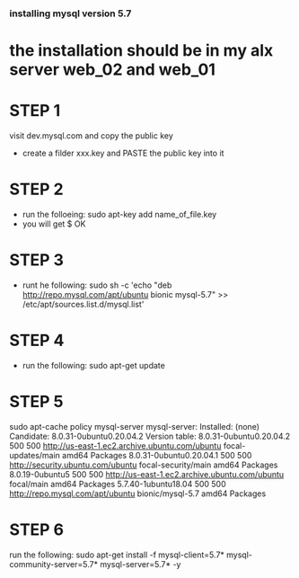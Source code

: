 ### installing mysql version 5.7

# the installation should be in my alx server web_02 and web_01

# STEP 1
visit  dev.mysql.com and copy the public key
- create a filder xxx.key and PASTE the public key into it

# STEP 2
- run the folloeing: sudo apt-key add name_of_file.key
 -  you will get 
	$ OK

# STEP 3
- runt he following: sudo sh -c 'echo "deb http://repo.mysql.com/apt/ubuntu bionic mysql-5.7" >> /etc/apt/sources.list.d/mysql.list'

# STEP 4
- run the following: sudo apt-get update

# STEP 5
sudo apt-cache policy mysql-server
mysql-server:
  Installed: (none)
  Candidate: 8.0.31-0ubuntu0.20.04.2
  Version table:
     8.0.31-0ubuntu0.20.04.2 500
        500 http://us-east-1.ec2.archive.ubuntu.com/ubuntu focal-updates/main amd64 Packages
     8.0.31-0ubuntu0.20.04.1 500
        500 http://security.ubuntu.com/ubuntu focal-security/main amd64 Packages
     8.0.19-0ubuntu5 500
        500 http://us-east-1.ec2.archive.ubuntu.com/ubuntu focal/main amd64 Packages
     5.7.40-1ubuntu18.04 500
        500 http://repo.mysql.com/apt/ubuntu bionic/mysql-5.7 amd64 Packages

# STEP 6
run the following: 
	sudo apt-get install -f mysql-client=5.7* mysql-community-server=5.7* mysql-server=5.7* -y
